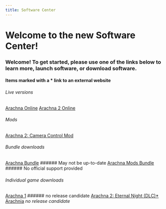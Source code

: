 ```yaml
---
title: Software Center
---
```


# Welcome to the new Software Center!
### Welcome! To get started, please use one of the links below to learn more, launch software, or download software.
#### Items marked with a * link to an external website


###### Live versions
[Arachna Online](https://247086.github.io/software/playable/Arachna.html)
[Arachna 2 Online](https://247086.github.io/software/playable/Arachna2.html)


###### Mods
[Arachna 2: Camera Control Mod](https://247086.github.io/software/playable/A2%20Cam%20Control%20Mod.html)


###### Bundle downloads
[Arachna Bundle](https://247086.github.io/software/downloads/Arachna%20Bundle%20Download.zip) ###### May not be up-to-date
[Arachna Mods Bundle](https://247086.github.io/software/downloads/Arachna%20Mod%20Download.zip) ###### No official support provided


###### Individual game downloads
[Arachna 1](nan) ###### no release candidate
[Arachna 2: Eternal Night (DLC)*](https://www.dropbox.com/s/zpfmpy8nmu4qu71/Arachna%202%20%2B%20DLC%201.0.8.html?dl=0)
[Arachnia](nan) _no release candidate_
